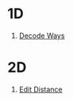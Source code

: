 
# 1D
1. [Decode Ways](https://leetcode.com/problems/decode-ways/)

# 2D
1. [Edit Distance](https://leetcode.com/problems/edit-distance/)
